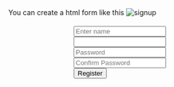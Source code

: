 You can create a html form like this 
![signup](https://github.com/user-attachments/assets/e6525f24-c707-4197-af04-61b715d91131)

<!DOCTYPE html>
<html lang="en">
<head>
    <meta charset="UTF-8">
    <meta name="viewport" content="width=device-width, initial-scale=1.0">
    <link rel="stylesheet" href="https://cdn.metroui.org.ua/current/metro.css">
    <title>Document</title>
</head>
<body style="margin: 10px;">
    <div style="width: 80%;margin: auto;">
        <form action="http://127.0.0.1:5000/api/signup" style="padding:5px;margin: auto;width:60%" method="POST">
            <input type="text" name="name" id="name" data-role="input" placeholder="Enter name"  > <br>
            <input type="email" name="email" id="email" data-role="input"><br>
            <input type="password" name="paswd" id="pass" data-role="input" placeholder="Password"><br>
            <input type="password" name="cPaswd" id="pass" data-role="input" placeholder="Confirm Password"><br>
            <button type="submit" class="button warning">Register</button>
        </form>
    </div>
    <script src="https://cdn.metroui.org.ua/current/metro.js"></script>
</body>
</html>
